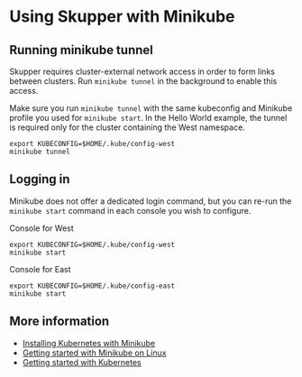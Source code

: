 # Using Skupper with Minikube

## Running minikube tunnel

Skupper requires cluster-external network access in order to form
links between clusters.  Run `minikube tunnel` in the background
to enable this access.

Make sure you run `minikube tunnel` with the same kubeconfig and
Minikube profile you used for `minikube start`.  In the Hello World
example, the tunnel is required only for the cluster containing the
West namespace.

    export KUBECONFIG=$HOME/.kube/config-west
    minikube tunnel

## Logging in

Minikube does not offer a dedicated login command, but you can re-run
the `minikube start` command in each console you wish to configure.

<div class="code-label session-2">Console for West</div>

    export KUBECONFIG=$HOME/.kube/config-west
    minikube start

<div class="code-label session-1">Console for East</div>

    export KUBECONFIG=$HOME/.kube/config-east
    minikube start

## More information

* [Installing Kubernetes with Minikube](https://kubernetes.io/docs/setup/learning-environment/minikube/)
* [Getting started with Minikube on Linux](https://opensource.com/article/18/10/getting-started-minikube)
* [Getting started with Kubernetes](https://kubernetes.io/docs/setup/)
